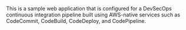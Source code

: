 This is a sample web application that is configured for a DevSecOps continuous integration pipeline built using AWS-native services such as CodeCommit, CodeBuild, CodeDeploy, and CodePipeline.
